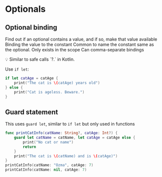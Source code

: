 # Optionals

## Optional binding

Find out if an optional contains a value, and if so, make that value available
Binding the value to the constant
Common to name the constant same as the optional. Only exists in the scope
Can comma-separate bindings

<aside>
💡 Similar to safe calls `?.` in Kotlin.

</aside>

Use `if let`:

```swift
if let catAge = catAge {
    print("The cat is \(catAge) years old")
} else {
    print("Cat is ageless. Beware.")
}
```

## Guard statement

This uses `guard let`, similar to `if let` but only used in functions

```swift
func printCatInfo(catName: String?, catAge: Int?) {
    guard let catName = catName, let catAge = catAge else {
        print("No cat or name")
        return
    }
    print("The cat is \(catName) and is \(catAge)")
}
printCatInfo(catName: "Ozma", catAge: 7)
printCatInfo(catName: nil, catAge: 7)
```